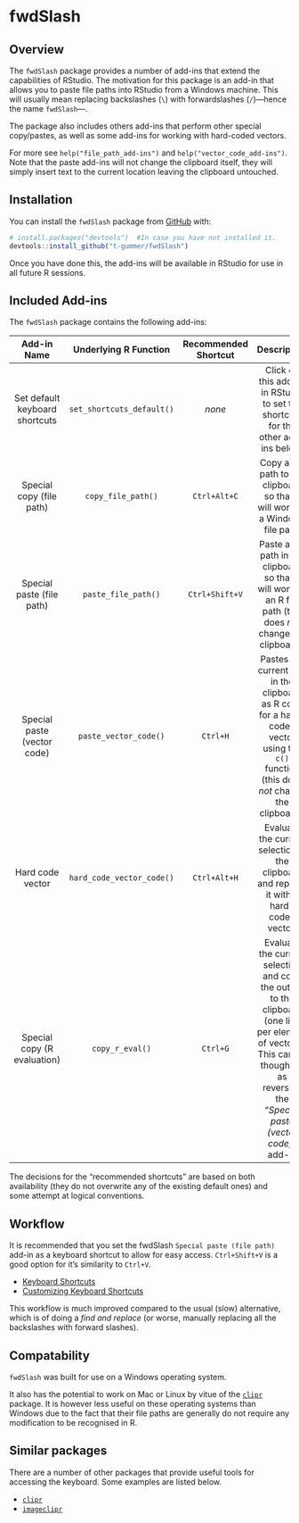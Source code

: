 
<!-- README.md is generated from README.Rmd. Please edit that file -->

# fwdSlash

<!-- badges: start -->

<!-- badges: end -->

## Overview

The `fwdSlash` package provides a number of add-ins that extend the
capabilities of RStudio. The motivation for this package is an add-in
that allows you to paste file paths into RStudio from a Windows machine.
This will usually mean replacing backslashes (`\`) with forwardslashes
(`/`)—hence the name `fwdSlash`—.

The package also includes others add-ins that perform other special
copy/pastes, as well as some add-ins for working with hard-coded
vectors.

<!-- * An add-in to copy a file path in R and convert it into a system (Windows) file path. -->

<!-- * An add-in to paste the hard-code for a vector based on the current selection. -->

<!-- * An add-in the evaluate the code currenlty selected in RStudio and replace it with a hard-coded vector. -->

<!-- * An add-in to evaluate the code currenlty selected in RStudio and put the output into the clipboard. -->

For more see `help("file_path_add-ins")` and
`help("vector_code_add-ins")`. Note that the paste add-ins will not
change the clipboard itself, they will simply insert text to the current
location leaving the clipboard untouched.

## Installation

You can install the `fwdSlash` package from
[GitHub](https://github.com/t-gummer/fwdSlash) with:

``` r
# install.packages("devtools")  #In case you have not installed it.
devtools::install_github("t-gummer/fwdSlash")
```

Once you have done this, the add-ins will be available in RStudio for
use in all future R sessions.

## Included Add-ins

The `fwdSlash` package contains the following add-ins:

|          Add-in Name           |   Underlying R Function   | Recommended Shortcut |                                                                                      Description                                                                                      |
| :----------------------------: | :-----------------------: | :------------------: | :-----------------------------------------------------------------------------------------------------------------------------------------------------------------------------------: |
| Set default keyboard shortcuts | `set_shortcuts_default()` |        *none*        |                                                   Click on this add-in in RStudio to set the shortcuts for the other add-ins below.                                                   |
|    Special copy (file path)    |    `copy_file_path()`     |     `Ctrl+Alt+C`     |                                                    Copy a file path to the clipboard so that it will work as a Windows file path.                                                     |
|   Special paste (file path)    |    `paste_file_path()`    |    `Ctrl+Shift+V`    |                                   Paste a file path in the clipboard so that it will work as an R file path (this does *not* change the clipboard).                                   |
|  Special paste (vector code)   |   `paste_vector_code()`   |       `Ctrl+H`       |                      Pastes the current text in the clipboard as R code for a hard-coded vector using the `c()` function (this does *not* change the clipboard).                      |
|        Hard code vector        | `hard_code_vector_code()` |     `Ctrl+Alt+H`     |                                               Evaluate the current selection in the clipboard and replace it with a hard-coded vector.                                                |
|  Special copy (R evaluation)   |      `copy_r_eval()`      |       `Ctrl+G`       | Evaluate the current selection and copy the output to the clipboard (one line per element of vectors). This can be thought of as reversing the “*Special paste (vector code)*” add-in |

The decisions for the “recommended shortcuts” are based on both
availability (they do not overwrite any of the existing default ones)
and some attempt at logical conventions.
<!-- Rationalise each choiceof shortcut below -->

## Workflow

It is recommended that you set the fwdSlash `Special paste (file path)`
add-in as a keyboard shortcut to allow for easy access. `Ctrl+Shift+V`
is a good option for it’s similarity to `Ctrl+V`.

  - [Keyboard
    Shortcuts](https://rstudio.github.io/rstudioaddins/#keyboard-shorcuts)
  - [Customizing Keyboard
    Shortcuts](https://support.rstudio.com/hc/en-us/articles/206382178-Customizing-Keyboard-Shortcuts)

This workflow is much improved compared to the usual (slow) alternative,
which is of doing a *find and replace* (or worse, manually replacing all
the backslashes with forward slashes).

<!-- There is a function in the fwdSlash package that allows you to easily change the RStudio keyboard shortcut _programmatically_ as an alternative to clicking through menus. -->

## Compatability

`fwdSlash` was built for use on a Windows operating system.

It also has the potential to work on Mac or Linux by vitue of the
[`clipr`](https://www.r-pkg.org/pkg/clipr) package. It is however less
useful on these operating systems than Windows due to the fact that
their file paths are generally do not require any modification to be
recognised in R.

## Similar packages

There are a number of other packages that provide useful tools for
accessing the keyboard. Some examples are listed below.

  - [`clipr`](https://www.r-pkg.org/pkg/clipr)
  - [`imageclipr`](https://github.com/Timag/imageclipr)
